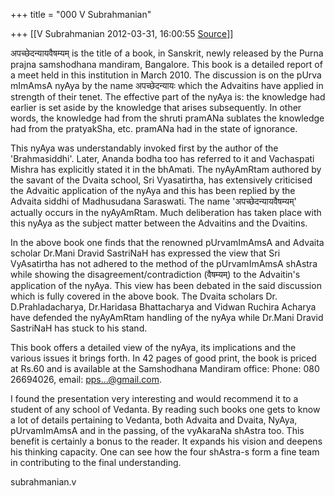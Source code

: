 +++
title = "000 V Subrahmanian"

+++
[[V Subrahmanian	2012-03-31, 16:00:55 [Source](https://groups.google.com/g/bvparishat/c/MEhmBreYRXY)]]



अपच्छेदन्यायवैषम्यम् is the title of a book, in Sanskrit, newly released by the Purna prajna samshodhana mandiram, Bangalore. This book is a detailed report of a meet held in this institution in March 2010.
The discussion is on the pUrva mImAmsA nyAya by the name अपच्छेदन्यायः which the Advaitins have applied in strength of their tenet. The effective part of the nyAya is: the knowledge had earlier is set aside by the knowledge that arises subsequently. In other words, the knowledge had from the shruti pramANa sublates the knowledge had from the pratyakSha, etc. pramANa had in the state of ignorance.  
  
This nyAya was understandably invoked first by the author of the 'Brahmasiddhi'. Later, Ananda bodha too has referred to it and Vachaspati Mishra has explicitly stated it in the bhAmati. The nyAyAmRtam authored by the savant of the Dvaita school, Sri Vyasatirtha, has extensively criticised the Advaitic application of the nyAya and this has been replied by the Advaita siddhi of Madhusudana Saraswati.
The name 'अपच्छेदन्यायवैषम्यम्' actually occurs in the nyAyAmRtam. Much deliberation has taken place with this nyAya as the subject matter between the Advaitins and the Dvaitins.  
  
In the above book one finds that the renowned pUrvamImAmsA and Advaita scholar Dr.Mani Dravid SastriNaH has expressed the view that Sri VyAsatirtha has not adhered to the method of the pUrvamImAmsA shAstra while showing the disagreement/contradiction (वैषम्यम्) to the Advaitin's application of the nyAya. This view has been debated in the said discussion which is fully covered in the above book. The Dvaita scholars Dr. D.Prahladacharya, Dr.Haridasa Bhattacharya and Vidwan Ruchira Acharya have defended the nyAyAmRtam handling of the nyAya while Dr.Mani Dravid SastriNaH has stuck to his stand.  
  
This book offers a detailed view of the nyAya, its implications and the various issues it brings forth. In 42 pages of good print, the book is priced at Rs.60 and is available at the Samshodhana Mandiram office: Phone: 080 26694026, email: [pps...@gmail.com]().  
  
I found the presentation very interesting and would recommend it to a student of any school of Vedanta. By reading such books one gets to know a lot of details pertaining to Vedanta, both Advaita and Dvaita, NyAya, pUrvamImAmsA and in the passing, of the vyAkaraNa shAstra too.
This benefit is certainly a bonus to the reader. It expands his vision and deepens his thinking capacity. One can see how the four shAstra-s form a fine team in contributing to the final understanding.  
  
subrahmanian.v  

